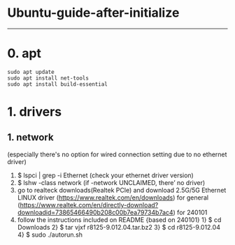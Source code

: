 # Ubuntu-guide-after-initialize
---
# 0. apt
```
sudo apt update
sudo apt install net-tools
sudo apt install build-essential
```
# 1. drivers
## 1. network
(especially there's no option for wired connection setting due to no ethernet driver)
1) $ lspci | grep -i Ethernet (check your ethernet driver version)
2) $ lshw -class network (if -network UNCLAIMED, there’ no driver)
3) go to realteck downloads(Realtek PCle) and download 2.5G/5G Ethernet LINUX driver
   (https://www.realtek.com/en/downloads) for general
   (https://www.realtek.com/en/directly-download?downloadid=73865466490b208c00b7ea79734b7ac4) for 240101
5) follow the instructions included on README
   {based on 240101}
   1} $ cd Downloads
   2} $ tar vjxf r8125-9.012.04.tar.bz2
   3} $ cd r8125-9.012.04
   4} $ sudo ./autorun.sh
